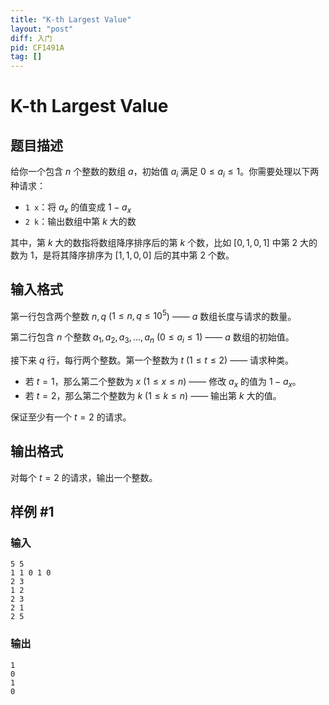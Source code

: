```yaml
---
title: "K-th Largest Value"
layout: "post"
diff: 入门
pid: CF1491A
tag: []
---
```


# K-th Largest Value

## 题目描述

给你一个包含 $n$ 个整数的数组 $a$，初始值 $a_i$ 满足 $0 \leq a_i \leq 1$。你需要处理以下两种请求：

- `1 x`：将 $a_x$ 的值变成 $1-a_x$
- `2 k`：输出数组中第 $k$ 大的数

其中，第 $k$ 大的数指将数组降序排序后的第 $k$ 个数，比如 $[0,1,0,1]$ 中第 $2$ 大的数为 $1$，是将其降序排序为 $[1,1,0,0]$ 后的其中第 $2$ 个数。

## 输入格式

第一行包含两个整数 $n,q$ ($1 \leq n,q \leq 10^5$) —— $a$ 数组长度与请求的数量。

第二行包含 $n$ 个整数 $a_1,a_2,a_3,...,a_n$ ($0 \leq a_i \leq 1$) —— $a$ 数组的初始值。

接下来 $q$ 行，每行两个整数。第一个整数为 $t$ ($1 \leq t \leq 2$) —— 请求种类。

- 若 $t=1$，那么第二个整数为 $x$ ($1 \leq x \leq n$) —— 修改 $a_x$ 的值为 $1-a_x$。
- 若 $t=2$，那么第二个整数为 $k$ ($1 \leq k \leq n$) —— 输出第 $k$ 大的值。

保证至少有一个 $t=2$ 的请求。

## 输出格式

对每个 $t=2$ 的请求，输出一个整数。

## 样例 #1

### 输入

```
5 5
1 1 0 1 0
2 3
1 2
2 3
2 1
2 5
```

### 输出

```
1
0
1
0
```

